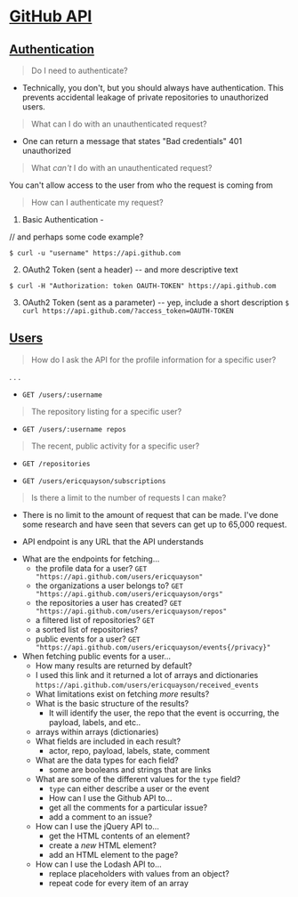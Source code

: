# [GitHub API](https://developer.github.com/v3/)

## [Authentication](https://developer.github.com/v3/#authentication)

> Do I need to authenticate?

+ Technically, you don't, but you should always have authentication. This prevents accidental leakage of private repositories to unauthorized users.

> What can I do with an unauthenticated request?

+ One can return a message that states "Bad credentials" 401 unauthorized

> What _can't_ I do with an unauthenticated request?

You can't allow access to the user from who the request is coming from

> How can I authenticate my request?

1. Basic Authentication -

// and perhaps some code example?

`$ curl -u "username" https://api.github.com`

2. OAuth2 Token (sent a header) -- and more descriptive text

`$ curl -H "Authorization: token OAUTH-TOKEN" https://api.github.com`

3. OAuth2 Token (sent as a parameter) -- yep, include a short description
`$ curl https://api.github.com/?access_token=OAUTH-TOKEN`

## [Users](https://developer.github.com/v3/users/)

> How do I ask the API for the profile information for a specific user?

. . .
+ `GET /users/:username`

> The repository listing for a specific user?

+ `GET /users/:username repos`

> The recent, public activity for a specific user?

+ `GET /repositories`


+ `GET /users/ericquayson/subscriptions`

> Is there a limit to the number of requests I can make?

+ There is no limit to the amount of request that can be made. I've done some research and have seen that severs can get up to 65,000 request.

+ API endpoint is any URL that the API understands

* What are the endpoints for fetching...
  * the profile data for a user?
  `GET "https://api.github.com/users/ericquayson"`
  * the organizations a user belongs to?
  `GET "https://api.github.com/users/ericquayson/orgs"`
  * the repositories a user has created?
  `GET "https://api.github.com/users/ericquayson/repos"`
  * a filtered list of repositories?
  `GET `
  * a sorted list of repositories?
  * public events for a user?
  `GET "https://api.github.com/users/ericquayson/events{/privacy}"`
* When fetching public events for a user...
  * How many results are returned by default?
  + I used this link and it returned a lot of arrays and dictionaries  `https://api.github.com/users/ericquayson/received_events`
  * What limitations exist on fetching _more_ results?
  * What is the basic structure of the results?
    + It will identify the user, the repo that the event is occurring, the payload, labels, and etc..
  + arrays within arrays (dictionaries)
  * What fields are included in each result?
    + actor, repo, payload, labels, state, comment
  * What are the data types for each field?
    + some are booleans and strings that are links
  * What are some of the different values for the `type` field?
    + `type` can either describe a user or the event
    * How can I use the Github API to...
    * get all the comments for a particular issue?
    * add a comment to an issue?
  * How can I use the jQuery API to...
    * get the HTML contents of an element?
    * create a _new_ HTML element?
    * add an HTML element to the page?
  * How can I use the Lodash API to...
    * replace placeholders with values from an object?
    * repeat code for every item of an array
